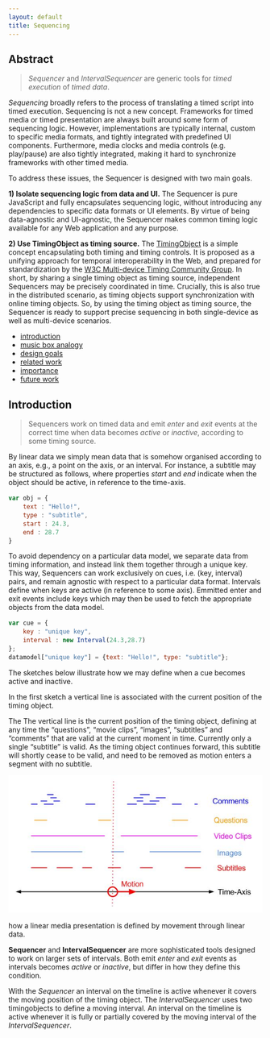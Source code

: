 ```yaml
---
layout: default
title: Sequencing
---
```


## Abstract

> *Sequencer* and *IntervalSequencer* are generic tools for *timed execution* of *timed data*.

*Sequencing* broadly refers to the process of translating a timed script into timed execution. Sequencing is not a new concept. Frameworks for timed media or timed presentation are always built around some form of sequencing logic. However, implementations are typically internal, custom to specific media formats, and tightly integrated with predefined UI components. Furthermore, media clocks and media controls (e.g. play/pause) are also tightly integrated, making it hard to synchronize frameworks with other timed media.

To address these issues, the Sequencer is designed with two main goals.

**1) Isolate sequencing logic from data and UI.**
The Sequencer is pure JavaScript and fully encapsulates sequencing logic, without introducing any dependencies to specific data formats or UI elements. By virtue of being data-agnostic and UI-agnostic, the Sequencer makes common timing logic available for any Web application and any purpose.

**2) Use TimingObject as timing source.**
The [TimingObject](http://webtiming.github.io/timingobject) is a simple concept encapsulating both timing and timing controls. It is proposed as a unifying approach for temporal interoperability in the Web, and prepared for standardization by the [W3C Multi-device Timing Community Group](https://www.w3.org/community/webtiming/). In short, by sharing a single timing object as timing source, independent Sequencers may be precisely coordinated in time. Crucially, this is also true in the distributed scenario, as timing objects support synchronization with online timing objects. So, by using the timing object as timing source, the Sequencer is ready to support precise sequencing in both single-device as well as multi-device scenarios.

- [introduction](#introduction)
- [music box analogy](#musicbox)
- [design goals](#designgoals)
- [related work](#relatedwork) 
- [importance](#importance)
- [future work](#futurework)



<a name="introduction"></a>
## Introduction

> Sequencers work on timed data and emit *enter* and *exit* events at the correct time when data becomes *active* or *inactive*, according to some timing source. 

By linear data we simply mean data that is somehow organised according to an axis, e.g., a point on the axis, or an interval. For instance, a subtitle may be structured as follows, where properties *start* and *end* indicate when the object should be active, in reference to the time-axis.

```javascript
var obj = {
	text : "Hello!",
	type : "subtitle",
	start : 24.3,
	end : 28.7
}
```

To avoid dependency on a particular data model, we separate data from timing information, and instead link them together through a unique key. 
This way, Sequencers can work exclusively on cues, i.e. (key, interval) pairs, and remain agnostic with respect to a particular data format. 
Intervals define when keys are active (in reference to some axis). Emmitted enter and exit events include keys which may then be used to fetch the appropriate objects from the data model.

```javascript
var cue = {
	key : "unique key",
	interval : new Interval(24.3,28.7)
};
datamodel["unique key"] = {text: "Hello!", type: "subtitle"};
```

The sketches below illustrate how we may define when a cue becomes active and inactive.




In the first sketch a vertical line is associated with the current position of the timing object.

The The vertical line is the current position of the timing object, defining at any time the “questions”, “movie clips”, “images”, “subtitles” and  “comments” that are valid at the current moment in time. Currently only a single “subtitle” is valid. As the timing object continues forward, this subtitle will shortly cease to be valid, and need to be removed as motion enters a segment with no subtitle.

![alt text](img/lineardata.jpg "Linear data")

how a linear media presentation is defined by movement through linear data.

**Sequencer** and **IntervalSequencer** are more sophisticated tools designed to work on larger sets of intervals. Both emit _enter_ and _exit_ events as intervals becomes _active_ or _inactive_, but differ in how they define this condition. 

With the _Sequencer_ an interval on the timeline is active whenever it covers the moving position of the timing object. The _IntervalSequencer_ uses two timingobjects to define a moving interval. An interval on the timeline is active whenever it is fully or partially covered by the moving interval of the _IntervalSequencer_. 
